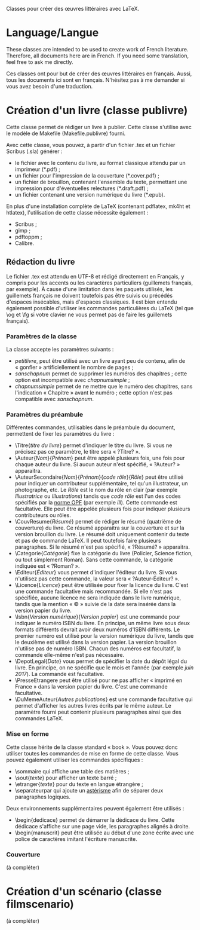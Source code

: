 Classes pour créer des œuvres littéraires avec LaTeX.

# Language/Langue

These classes are intended to be used to create work of French literature. Therefore, all documents here are in French. If you need some translation, feel free to ask me directly.

Ces classes ont pour but de créer des œuvres littéraires en français. Aussi, tous les documents ici sont en français. N'hésitez pas à me demander si vous avez besoin d'une traduction.

# Création d'un livre (classe publivre)

Cette classe permet de rédiger un livre à publier. Cette classe s'utilise avec le modèle de Makefile (Makefile.publivre) fourni.

Avec cette classe, vous pouvez, à partir d'un fichier .tex et un fichier Scribus (.sla) générer :
* le fichier avec le contenu du livre, au format classique attendu par un imprimeur (*.pdf) ;
* un fichier pour l'impression de la couverture (*.cover.pdf) ;
* un fichier de brouillon, contenant l'ensemble du texte, permettant une impression pour d'éventuelles relectures (*.draft.pdf) ;
* un fichier contenant une version numérique du livre (*.epub).

En plus d'une installation complète de LaTeX (contenant pdflatex, mk4ht et htlatex), l'utilisation de cette classe nécessite également :
* Scribus ;
* gimp ;
* pdftoppm ;
* Calibre.

## Rédaction du livre

Le fichier .tex est attendu en UTF-8 et rédigé directement en Français, y compris pour les accents ou les caractères particuliers (guillemets français, par exemple). À cause d'une limitation dans les paquets utilisés, les guillemets français ne doivent toutefois pas être suivis ou précédés d'espaces insécables, mais d'espaces classiques. Il est bien entendu également possible d'utiliser les commandes particulières du LaTeX (tel que \og et \fg si votre clavier ne vous permet pas de faire les guillemets français).

### Paramètres de la classe

La classe accepte les paramètres suivants :
* _petitlivre_, peut être utilisé avec un livre ayant peu de contenu, afin de « gonfler » artificiellement le nombre de pages ;
* _sanschapnum_ permet de supprimer les numéros des chapitres ; cette option est incompatible avec _chapnumsimple_ ;
* _chapnumsimple_ permet de ne mettre que le numéro des chapitres, sans l'indication « Chapitre » avant le numéro ; cette option n'est pas compatible avec _sanschapnum_.

### Paramètres du préambule

Différentes commandes, utilisables dans le préambule du document, permettent de fixer les paramètres du livre :
* \Titre{_titre du livre_} permet d'indiquer le titre du livre. Si vous ne précisez pas ce paramètre, le titre sera « ?Titre? ».
* \Auteur{_Nom_}{_Prénom_} peut être appelé plusieurs fois, une fois pour chaque auteur du livre. Si aucun auteur n'est spécifié, « ?Auteur? » apparaitra.
* \AuteurSecondaire{_Nom_}{_Prénom_}{_code rôle_}{_Rôle_} peut être utilisé pour indiquer un contributeur supplémentaire, tel qu'un illustrateur, un photographe, etc. Le _Rôle_ est le nom du rôle en clair (par exemple _Illustratrice_ ou _Illustrations_) tandis que _code rôle_ est l'un des codes spécifiés par la [norme OPF](http://www.idpf.org/epub/20/spec/OPF_2.0.1_draft.htm#Section2.2.6) (par exemple _ill_). Cette commande est facultative. Elle peut être appelée plusieurs fois pour indiquer plusieurs contributeurs ou rôles.
* \CouvResume{_Résumé_} permet de rédiger le résumé (quatrième de couverture) du livre. Ce résumé apparaitra sur la couverture et sur la version brouillon du livre. Le résumé doit uniquement contenir du texte et pas de commande LaTeX. Il peut toutefois faire plusieurs paragraphes. Si le résumé n'est pas spécifié, « ?Résumé? » apparaitra.
* \Categorie{_Catégorie_} fixe la catégorie du livre (Policier, Science fiction, ou tout simplement Roman). Sans cette commande, la catégorie indiquée est « ?Roman? ».
* \Editeur{_Éditeur_} vous permet d'indiquer l'éditeur du  livre. Si vous n'utilisez pas cette commande, la valeur sera « ?Auteur-Éditeur? ».
* \Licence{_Licence_} peut être utilisée pour fixer la licence du livre. C'est une commande facultative mais recommandée. Si elle n'est pas spécifiée, aucune licence ne sera indiquée dans le livre numérique, tandis que la mention « © » suivie de la date sera insérée dans la version papier du livre.
* \Isbn{_Version numérique_}{_Version papier_} est une commande pour indiquer le numéro ISBN du livre. En principe, un même livre sous deux formats différents devrait avoir deux numéros d'ISBN différents. Le premier numéro est utilisé pour la version numérique du livre, tandis que le deuxième est utilisé dans la version papier. La version brouillon n'utilise pas de numéro ISBN. Chacun des numéros est facultatif, la commande elle-même n'est pas nécessaire.
* \DepotLegal{_Date_} vous permet de spécifier la date du dépôt légal du livre. En principe, on ne spécifie que le mois et l'année (par exemple _juin 2017_). La commande est facultative.
* \PresseEtrangere peut être utilisé pour ne pas afficher « imprimé en France » dans la version papier du livre. C'est une commande facultative.
* \DuMemeAuteur{_Autres publications_} est une commande facultative qui permet d'afficher les autres livres écrits par le même auteur. Le paramètre fourni peut contenir plusieurs paragraphes ainsi que des commandes LaTeX.

### Mise en forme

Cette classe hérite de la classe standard « book ». Vous pouvez donc utiliser toutes les commandes de mise en forme de cette classe. Vous pouvez également utiliser les commandes spécifiques :
* \sommaire qui affiche une table des matières ;
* \sout{_texte_} pour afficher un texte barré ;
* \etranger{_texte_} pour du texte en langue étrangère ;
* \separateurpar qui ajoute un [astérisme](https://fr.wikipedia.org/wiki/Ast%C3%A9risme_(typographie)) afin de séparer deux paragraphes logiques.

Deux environnements supplémentaires peuvent également être utilisés :
* \begin{dedicace} permet de démarrer la dédicace du livre. Cette dédicace s'affiche sur une page vide, les paragraphes alignés à droite.
* \begin{manuscrit} peut être utilisée au début d'une zone écrite avec une police de caractères imitant l'écriture manuscrite.

### Couverture

(à compléter)

# Création d'un scénario (classe filmscenario)

(à compléter)

